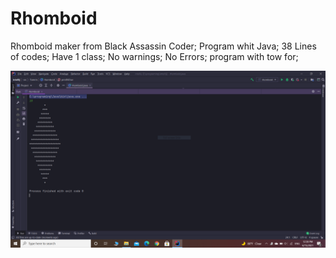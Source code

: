 # Rhomboid
Rhomboid maker from Black Assassin Coder;
Program whit Java;
38 Lines of codes;
Have 1 class;
No warnings;
No Errors;
program with tow for;

<img src="RhomboidPicture/s17.PNG">
